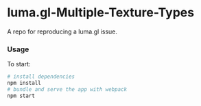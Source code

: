 # luma.gl-Multiple-Texture-Types

A repo for reproducing a luma.gl issue.

### Usage

To start:

```bash
# install dependencies
npm install
# bundle and serve the app with webpack
npm start
```
